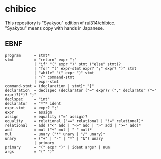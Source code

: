 # chibicc
This repository is "Syakyou" edition of [rui314/chibicc](https://github.com/rui314/chibicc).  
"Syakyou" means copy with hands in Japanese.

## EBNF
```ebnf
program      = stmt*
stmt         = "return" expr ";"
             | "if" "(" expr ")" stmt ("else" stmt)?
             | "for" "(" expr-stmt expr? ";" expr? ")" stmt
             | "while" "(" expr ")" stmt
             | "{" command-stmt
             | expr-stmt
command-stmt = (declaration | stmt)* "}"
declaration  = declspec (declarator ("=" expr)? ("," declarator ("=" expr)?)*)? ";"
declspec     = "int"
declarator   = "*"* ident
expr-stmt    = expr? ";"
expr         = assign
assign       = equality ("=" assign)?
equality     = relational ("==" relational | "!=" relational)*
relational   = add ("<" add | "<=" add | ">" add | ">=" add)*
add          = mul ("+" mul | "-" mul)*
mul          = unary ("*" unary | "/" unary)*
unary        = ("+" | "-" | "*" | "&") unary
             | primary
primary      = "(" expr ")" | ident args? | num
args         = "(" ")"
```
